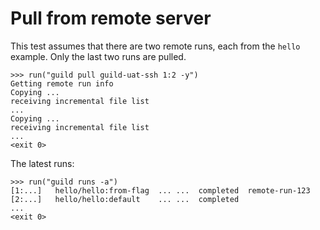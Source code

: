 # Pull from remote server

This test assumes that there are two remote runs, each from the
`hello` example. Only the last two runs are pulled.

    >>> run("guild pull guild-uat-ssh 1:2 -y")
    Getting remote run info
    Copying ...
    receiving incremental file list
    ...
    Copying ...
    receiving incremental file list
    ...
    <exit 0>

The latest runs:

    >>> run("guild runs -a")
    [1:...]   hello/hello:from-flag  ... ...  completed  remote-run-123
    [2:...]   hello/hello:default    ... ...  completed
    ...
    <exit 0>
